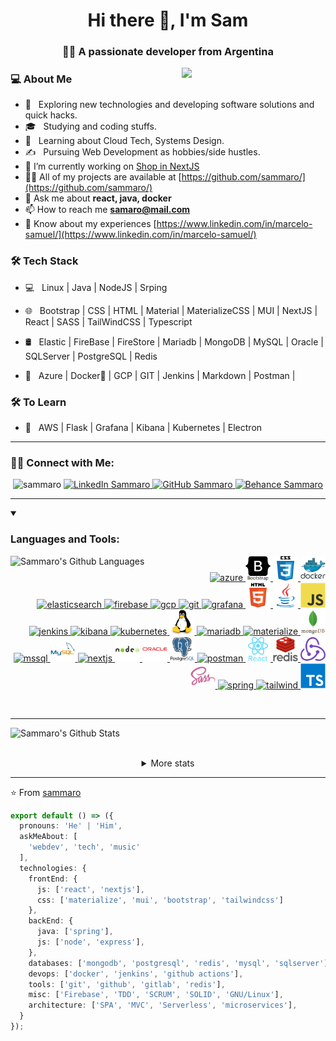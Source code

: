 <h1 align="center">Hi there 👋, I'm Sam</h1>
<h3 align="center">👨‍🎓 A passionate developer from Argentina</h3>

<img align='right' src="https://media.giphy.com/media/M9gbBd9nbDrOTu1Mqx/giphy.gif" width="230">

<h3>💻 About Me </h3>

- 🤔 &nbsp; Exploring new technologies and developing software solutions and quick hacks.
- 🎓 &nbsp; Studying and coding stuffs.
- 🌱 &nbsp; Learning about Cloud Tech, Systems Design.
- ✍️ &nbsp; Pursuing Web Development as hobbies/side hustles.
- 🔭 I’m currently working on [Shop in NextJS](https://github.com/sammaro/next12-demo)
- 👨‍💻 All of my projects are available at [https://github.com/sammaro/](https://github.com/sammaro/)
- 💬 Ask me about **react, java, docker**
- 📫 How to reach me **samaro@mail.com**
- 📄 Know about my experiences [https://www.linkedin.com/in/marcelo-samuel/](https://www.linkedin.com/in/marcelo-samuel/)

<!--
- 👯 I’m looking to collaborate on [Shop in NextJS](https://github.com/sammaro/next12-demo)

- 🤝 I’m looking for help with [Shop in NextJS](https://github.com/sammaro/next12-demo)

- 📝 I regularly write articles on [https://github.com/sammaro/](https://github.com/sammaro/)

- ⚡ Fun fact **https://github.com/sammaro/**
-->

<h3>🛠 Tech Stack</h3>

- 💻 &nbsp; Linux | Java | NodeJS | Srping

- 🌐 &nbsp; Bootstrap | CSS | HTML | Material | MaterializeCSS | MUI | NextJS | React | SASS | TailWindCSS | Typescript

- 🛢 &nbsp; Elastic | FireBase | FireStore | Mariadb | MongoDB | MySQL | Oracle | SQLServer | PostgreSQL | Redis

- 🔧 &nbsp; Azure | Docker🐳 | GCP | GIT | Jenkins | Markdown | Postman | 

<!--
- 🖥 &nbsp; Photoshop | Krita
-->

<h3>🛠 To Learn</h3>

- 🔧 &nbsp; AWS | Flask | Grafana | Kibana | Kubernetes | Electron


<hr>


<h3 align="left">🤝🏻 Connect with Me:</h3>

<p align="center">
  <img
    src="https://visitor-badge.laobi.icu/badge?page_id=sammaro"
    alt="sammaro"
  />
  <a href="https://www.linkedin.com/in/marcelo-samuel/">
    <img
      src="https://img.shields.io/badge/Sammaro-blue?style=flat-square&logo=Linkedin&logoColor=white"
      alt="LinkedIn Sammaro"
    />
  </a>
  <a href="https://github.com/sammaro">
    <img
      src="https://img.shields.io/github/followers/sammaro.svg?label=GitHub&style=social"
      alt="GitHub Sammaro"
    />
  </a>
  <a href="https://www.behance.net/marcelosamuel">
    <img
      src="https://img.shields.io/badge/Sammaro-blue?style=flat-square&logo=behance&logoColor=white"
      alt="Behance Sammaro"
    />
  </a>
</p>


<hr>


<details open>
  <summary><h3 align="left">Languages and Tools:</h3></summary>
  <p align="right">
    <a href="https://github.com/sammaro">
      <picture>
        <source
          srcset="https://github-readme-stats.vercel.app/api/top-langs/?username=sammaro&layout=compact&langs_count=8&locale=en&theme=github_dark"
          media="(prefers-color-scheme: dark)"
        />
        <img
          align="left"
          alt="Sammaro's Github Languages"
          src="https://github-readme-stats.vercel.app/api/top-langs/?username=sammaro&layout=compact&langs_count=8&locale=en&theme=github"
        />
      </picture>
    </a>
  </p>

  <p align="right"> <a href="https://azure.microsoft.com/en-in/" target="_blank" rel="noreferrer"> <img src="https://www.vectorlogo.zone/logos/microsoft_azure/microsoft_azure-icon.svg" alt="azure" width="40" height="40"/> </a> <a href="https://getbootstrap.com" target="_blank" rel="noreferrer"> <img src="https://raw.githubusercontent.com/devicons/devicon/master/icons/bootstrap/bootstrap-plain-wordmark.svg" alt="bootstrap" width="40" height="40"/> </a> <a href="https://www.w3schools.com/css/" target="_blank" rel="noreferrer"> <img src="https://raw.githubusercontent.com/devicons/devicon/master/icons/css3/css3-original-wordmark.svg" alt="css3" width="40" height="40"/> </a> <a href="https://www.docker.com/" target="_blank" rel="noreferrer"> <img src="https://raw.githubusercontent.com/devicons/devicon/master/icons/docker/docker-original-wordmark.svg" alt="docker" width="40" height="40"/> </a> <a href="https://www.elastic.co" target="_blank" rel="noreferrer"> <img src="https://www.vectorlogo.zone/logos/elastic/elastic-icon.svg" alt="elasticsearch" width="40" height="40"/> </a> <a href="https://firebase.google.com/" target="_blank" rel="noreferrer"> <img src="https://www.vectorlogo.zone/logos/firebase/firebase-icon.svg" alt="firebase" width="40" height="40"/> </a> <a href="https://cloud.google.com" target="_blank" rel="noreferrer"> <img src="https://www.vectorlogo.zone/logos/google_cloud/google_cloud-icon.svg" alt="gcp" width="40" height="40"/> </a> <a href="https://git-scm.com/" target="_blank" rel="noreferrer"> <img src="https://www.vectorlogo.zone/logos/git-scm/git-scm-icon.svg" alt="git" width="40" height="40"/> </a> <a href="https://grafana.com" target="_blank" rel="noreferrer"> <img src="https://www.vectorlogo.zone/logos/grafana/grafana-icon.svg" alt="grafana" width="40" height="40"/> </a> <a href="https://www.w3.org/html/" target="_blank" rel="noreferrer"> <img src="https://raw.githubusercontent.com/devicons/devicon/master/icons/html5/html5-original-wordmark.svg" alt="html5" width="40" height="40"/> </a> <a href="https://www.java.com" target="_blank" rel="noreferrer"> <img src="https://raw.githubusercontent.com/devicons/devicon/master/icons/java/java-original.svg" alt="java" width="40" height="40"/> </a> <a href="https://developer.mozilla.org/en-US/docs/Web/JavaScript" target="_blank" rel="noreferrer"> <img src="https://raw.githubusercontent.com/devicons/devicon/master/icons/javascript/javascript-original.svg" alt="javascript" width="40" height="40"/> </a> <a href="https://www.jenkins.io" target="_blank" rel="noreferrer"> <img src="https://www.vectorlogo.zone/logos/jenkins/jenkins-icon.svg" alt="jenkins" width="40" height="40"/> </a> <a href="https://www.elastic.co/kibana" target="_blank" rel="noreferrer"> <img src="https://www.vectorlogo.zone/logos/elasticco_kibana/elasticco_kibana-icon.svg" alt="kibana" width="40" height="40"/> </a> <a href="https://kubernetes.io" target="_blank" rel="noreferrer"> <img src="https://www.vectorlogo.zone/logos/kubernetes/kubernetes-icon.svg" alt="kubernetes" width="40" height="40"/> </a> <a href="https://www.linux.org/" target="_blank" rel="noreferrer"> <img src="https://raw.githubusercontent.com/devicons/devicon/master/icons/linux/linux-original.svg" alt="linux" width="40" height="40"/> </a> <a href="https://mariadb.org/" target="_blank" rel="noreferrer"> <img src="https://www.vectorlogo.zone/logos/mariadb/mariadb-icon.svg" alt="mariadb" width="40" height="40"/> </a> <a href="https://materializecss.com/" target="_blank" rel="noreferrer"> <img src="https://raw.githubusercontent.com/prplx/svg-logos/5585531d45d294869c4eaab4d7cf2e9c167710a9/svg/materialize.svg" alt="materialize" width="40" height="40"/> </a> <a href="https://www.mongodb.com/" target="_blank" rel="noreferrer"> <img src="https://raw.githubusercontent.com/devicons/devicon/master/icons/mongodb/mongodb-original-wordmark.svg" alt="mongodb" width="40" height="40"/> </a> <a href="https://www.microsoft.com/en-us/sql-server" target="_blank" rel="noreferrer"> <img src="https://www.svgrepo.com/show/303229/microsoft-sql-server-logo.svg" alt="mssql" width="40" height="40"/> </a> <a href="https://www.mysql.com/" target="_blank" rel="noreferrer"> <img src="https://raw.githubusercontent.com/devicons/devicon/master/icons/mysql/mysql-original-wordmark.svg" alt="mysql" width="40" height="40"/> </a> <a href="https://nextjs.org/" target="_blank" rel="noreferrer"> <img src="https://cdn.worldvectorlogo.com/logos/nextjs-2.svg" alt="nextjs" width="40" height="40"/> </a> <a href="https://nodejs.org" target="_blank" rel="noreferrer"> <img src="https://raw.githubusercontent.com/devicons/devicon/master/icons/nodejs/nodejs-original-wordmark.svg" alt="nodejs" width="40" height="40"/> </a> <a href="https://www.oracle.com/" target="_blank" rel="noreferrer"> <img src="https://raw.githubusercontent.com/devicons/devicon/master/icons/oracle/oracle-original.svg" alt="oracle" width="40" height="40"/> </a> <a href="https://www.postgresql.org" target="_blank" rel="noreferrer"> <img src="https://raw.githubusercontent.com/devicons/devicon/master/icons/postgresql/postgresql-original-wordmark.svg" alt="postgresql" width="40" height="40"/> </a> <a href="https://postman.com" target="_blank" rel="noreferrer"> <img src="https://www.vectorlogo.zone/logos/getpostman/getpostman-icon.svg" alt="postman" width="40" height="40"/> </a> <a href="https://reactjs.org/" target="_blank" rel="noreferrer"> <img src="https://raw.githubusercontent.com/devicons/devicon/master/icons/react/react-original-wordmark.svg" alt="react" width="40" height="40"/> </a> <a href="https://redis.io" target="_blank" rel="noreferrer"> <img src="https://raw.githubusercontent.com/devicons/devicon/master/icons/redis/redis-original-wordmark.svg" alt="redis" width="40" height="40"/> </a> <a href="https://redux.js.org" target="_blank" rel="noreferrer"> <img src="https://raw.githubusercontent.com/devicons/devicon/master/icons/redux/redux-original.svg" alt="redux" width="40" height="40"/> </a> <a href="https://sass-lang.com" target="_blank" rel="noreferrer"> <img src="https://raw.githubusercontent.com/devicons/devicon/master/icons/sass/sass-original.svg" alt="sass" width="40" height="40"/> </a> <a href="https://spring.io/" target="_blank" rel="noreferrer"> <img src="https://www.vectorlogo.zone/logos/springio/springio-icon.svg" alt="spring" width="40" height="40"/> </a> <a href="https://tailwindcss.com/" target="_blank" rel="noreferrer"> <img src="https://www.vectorlogo.zone/logos/tailwindcss/tailwindcss-icon.svg" alt="tailwind" width="40" height="40"/> </a> <a href="https://www.typescriptlang.org/" target="_blank" rel="noreferrer"> <img src="https://raw.githubusercontent.com/devicons/devicon/master/icons/typescript/typescript-original.svg" alt="typescript" width="40" height="40"/> </a> </p>

  </details>
<br />

<hr>

<p><img src="https://github-readme-stats.vercel.app/api?username=sammaro&show_icons=true&cache_seconds=86400&rank_icon=github&include_all_commits=true&count_private=true&line_height=20&locale=en&theme=github_dark" alt="Sammaro's Github Stats" /></p>

<!-- <img src="https://github-profile-trophy.vercel.app/?username=sammaro&no-bg=true&no-frame=true&column=4&margin-w=15&margin-h=15" alt="sammaro" /> -->

<br />

<div align="center">
<details>
  <summary>More stats</summary>

  <img align="center" src="http://github-profile-summary-cards.vercel.app/api/cards/productive-time?username=sammaro&theme=transparent" width="32.5%" />

  <picture>
    <source
      srcset="http://github-profile-summary-cards.vercel.app/api/cards/profile-details?username=sammaro&theme=github_dark"
      media="(prefers-color-scheme: dark)"
    />
    <img
      align="center"
      alt="Sammaro's Github Stats"
      src="http://github-profile-summary-cards.vercel.app/api/cards/profile-details?username=sammaro&theme=github"
    />
  </picture>
  
  <img align="center" src="http://github-profile-summary-cards.vercel.app/api/cards/stats?username=sammaro&theme=transparent" width="32.5%" />
  <img align="center" src="http://github-profile-summary-cards.vercel.app/api/cards/repos-per-language?username=sammaro&theme=transparent" width="32.5%" />
  <img align="center" src="http://github-profile-summary-cards.vercel.app/api/cards/most-commit-language?username=sammaro&theme=transparent" width="32.5%" />

  
<!-- ![sammaro github-stats](https://stats.hyochan.dev/api/github-stats?login=sammaro) -->
<!-- ![sammaro github-stats](https://stats.hyochan.dev/api/github-stats-advanced?login=sammaro) -->
<!-- ![sammaro github-trophies](https://stats.hyochan.dev/api/github-trophies?login=sammaro) -->
<!-- <p align="left"> <img src="https://komarev.com/ghpvc/?username=sammaro&label=Profile%20views&color=b40e0e&style=flat-square" alt="sammaro" /> </p> -->
<!-- <p align="left"> <a href="https://github.com/ryo-ma/github-profile-trophy"><img src="https://github-profile-trophy.vercel.app/?username=sammaro" alt="sammaro" /></a> </p> -->
<!-- <p><img align="right" src="https://github-readme-streak-stats.herokuapp.com/?user=sammaro&theme=dark" alt="sammaro" /></p> -->
  
</details>
</div>

<!--
<details>
  <summary>Some Projects</summary>
  
  [![Next12-Demo](https://github-readme-stats.vercel.app/api/pin/?username=sammaro&repo=next12-demo)](https://github.com/sammaro/next12-demo)
  [![Next12-Demo](https://github-readme-stats.vercel.app/api/pin/?username=sammaro&repo=next12-demo)](https://github.com/sammaro/next12-demo)

</details>
-->
<hr>

⭐️ From [sammaro](https://github.com/sammaro)


```ts
export default () => ({
  pronouns: 'He' | 'Him',
  askMeAbout: [
    'webdev', 'tech', 'music'
  ],
  technologies: {
    frontEnd: {
      js: ['react', 'nextjs'],
      css: ['materialize', 'mui', 'bootstrap', 'tailwindcss']
    },
    backEnd: {
      java: ['spring'],
      js: ['node', 'express'],
    },
    databases: ['mongodb', 'postgresql', 'redis', 'mysql', 'sqlserver'],
    devops: ['docker', 'jenkins', 'github actions'],
    tools: ['git', 'github', 'gitlab', 'redis'],
    misc: ['Firebase', 'TDD', 'SCRUM', 'SOLID', 'GNU/Linux'],
    architecture: ['SPA', 'MVC', 'Serverless', 'microservices'],
  }
});
```
